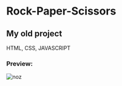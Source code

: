 # Rock-Paper-Scissors
<h2>My old project</h2>
<p>HTML, CSS, JAVASCRIPT</p>

<h3>Preview:</h3>

![noz](https://github.com/tchelmecki/Rock-Paper-Scissors/assets/121833733/2af10d12-0376-435c-949f-883499b48517)

